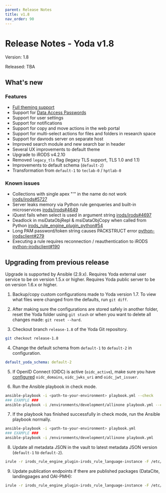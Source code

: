 ```yaml
---
parent: Release Notes
title: v1.8
nav_order: 90
---
```

# Release Notes - Yoda v1.8

Version: 1.8

Released: TBA

## What's new
### Features
- [Full theming support](../design/overview/theme-packages.md)
- Support for [Data Access Passwords](../design/overview/authentication.md)
- Support for user settings
- Support for notifications
- Support for copy and move actions in the web portal
- Support for multi-select actions for files and folders in research space
- Support for davrods server on separate host
- Improved search module and new search bar in header
- Several UX improvements to default theme
- Upgrade to iRODS v4.2.10
- Removed `legacy_tls` flag (legacy TLS support, TLS 1.0 and 1.1)
- Improvements to default schema (`default-2`)
- Transformation from `default-1` to `teclab-0` / `hptlab-0`

### Known issues
- Collections with single apex "'" in the name do not work [irods/irods#5727](https://github.com/irods/irods/issues/5727)
- Server leaks memory via Python rule genqueries and built-in microservices [irods/irods#4649](https://github.com/irods/irods/issues/4649)
- iQuest fails when select is used in argument string [irods/irods#4697](https://github.com/irods/irods/issues/4697)
- Deadlock in msiDataObjRepl & msiDataObjCopy when called from Python [irods_rule_engine_plugin_python#54](https://github.com/irods/irods_rule_engine_plugin_python/issues/54)
- Long PAM password/token string causes PACKSTRUCT error [python-irodsclient#279](https://github.com/irods/python-irodsclient/issues/279)
- Executing a rule requires reconnection / reauthentication to iRODS [python-irodsclient#190](https://github.com/irods/python-irodsclient/issues/190)

## Upgrading from previous release
Upgrade is supported by Ansible (2.9.x).
Requires Yoda external user service to be on version 1.5.x or higher.
Requires Yoda public server to be on version 1.6.x or higher.

1. Backup/copy custom configurations made to Yoda version 1.7.
To view what files were changed from the defaults, run `git diff`.

2. After making sure the configurations are stored safely in another folder, reset the Yoda folder using `git stash` or when you want to delete all changes made: `git reset --hard`.

3. Checkout branch `release-1.8` of the Yoda Git repository.
```bash
git checkout release-1.8
```

4. Change the default schema from `default-1` to `default-2` in configuration.
```yaml
default_yoda_schema: default-2
```

5. If OpenID Connect (OIDC) is active (`oidc_active`), make sure you have [configured](../administration/configuring-openidc.md) `oidc_domains`, `oidc_jwks_uri` and `oidc_jwt_issuer`.

6. Run the Ansible playbook in check mode.
```bash
ansible-playbook -i <path-to-your-environment> playbook.yml --check
### EXAMPLE ###
ansible-playbook -i /environments/development/allinone playbook.yml --check
```

7. If the playbook has finished successfully in check mode, run the Ansible playbook normally.
```bash
ansible-playbook -i <path-to-your-environment> playbook.yml
### EXAMPLE ###
ansible-playbook -i /environments/development/allinone playbook.yml
```

8. Update all metadata JSON in the vault to latest metadata JSON version (`default-1` to `default-2`).
```bash
irule -r irods_rule_engine_plugin-irods_rule_language-instance -F /etc/irods/yoda-ruleset/tools/check-metadata-for-schema-updates.r
```

9. Update publication endpoints if there are published packages (DataCite, landingpages and OAI-PMH):
```bash
irule -r irods_rule_engine_plugin-irods_rule_language-instance -F /etc/irods/yoda-ruleset/tools/update-publications.r
```

